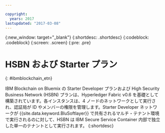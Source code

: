 ```yaml
---

copyright:
  years: 2017
lastupdated: "2017-03-08"
---
```


{:new_window: target="_blank"}
{:shortdesc: .shortdesc}
{:codeblock: .codeblock}
{:screen: .screen}
{:pre: .pre}


# HSBN および Starter プラン
{: #ibmblockchain_etn}


IBM Blockchain on Bluemix の Starter Developer プランおよび High Security Business Network (HSBN) プランは、Hyperledger Fabric v0.6 を基礎として構築されています。各インスタンスは、4 ノードのネットワークとして実行され、認証局が ID やメンバーの権限を管理します。Starter Developer ネットワークが {{site.data.keyword.BluSoftlayer}} で共有されるマルチ・テナント環境で実行されるのに対して、HSBN は IBM Secure Service Container 内部で独立した単一のテナントとして実行されます。
{:shortdesc}

<!---The High-Security business network provides important capabilities above and beyond the two-node multi-tenant developer service on Softlayer (aimed towards application development; writing chaincode and experimenting with APIs).  The high security plan supplies your own private blockchain test environment, which has been vetted and secured by IBM.  With the following features, your dedicated and high security environment enables you to take the next step towards preparing your organization for enterprise blockchain networks:~~

~~1. A dedicated four-node blockchain network; single-tenant with no shared resources~~
~~2. An IBM-certified version of the latest Hyperledger fabric, along with mechanisms to unlock inherent identity and security features~~
~~3. Isolation and protection from system and platform administrators, root users, and unauthorized users.~~
~~4. Verified test cases for security, consensus, availability, and performance--->
